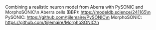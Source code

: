 Combining a realistic neuron model from Aberra with PySONIC and MorphoSONIC\n
Aberra cells (BBP): https://modeldb.science/241165\n
PySONIC: https://github.com/tjjlemaire/PySONIC\n
MorphoSONIC: https://github.com/tjjlemaire/MorphoSONIC\n
